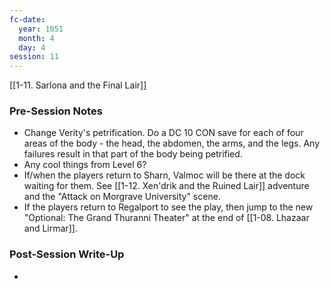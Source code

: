 ```yaml
---
fc-date:
  year: 1051
  month: 4
  day: 4
session: 11
---
```

[[1-11. Sarlona and the Final Lair]]

### Pre-Session Notes

* Change Verity's petrification. Do a DC 10 CON save for each of four areas of the body - the head, the abdomen, the arms, and the legs. Any failures result in that part of the body being petrified.
* Any cool things from Level 6?
* If/when the players return to Sharn, Valmoc will be there at the dock waiting for them. See [[1-12. Xen'drik and the Ruined Lair]] adventure and the "Attack on Morgrave University" scene.
* If the players return to Regalport to see the play, then jump to the new "Optional: The Grand Thuranni Theater" at the end of [[1-08. Lhazaar and Lirmar]].

### Post-Session Write-Up

* 
